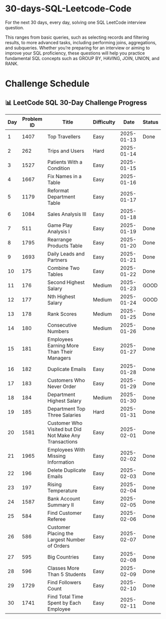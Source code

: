 # 30-days-SQL-Leetcode-Code
For the next 30 days, every day, solving one SQL LeetCode interview question.

This ranges from basic queries, such as selecting records and filtering results, to more advanced tasks, including performing joins, aggregations, and subqueries. Whether you’re preparing for an interview or aiming to improve your SQL proficiency, these questions will help you practice fundamental SQL concepts such as GROUP BY, HAVING, JOIN, UNION, and RANK.

# Challenge Schedule

## 📊 LeetCode SQL 30-Day Challenge Progress

| Day | Problem ID | Title | Difficulty | Date | Status |
|-----|-------------|----------------------------------------------|-------------|------------|---------|
| 1 | 1407 | Top Travellers | Easy | 2025-01-13 | Done |
| 2 | 262 | Trips and Users | Hard | 2025-01-14 |  |
| 3 | 1527 | Patients With a Condition | Easy | 2025-01-15 |  |
| 4 | 1667 | Fix Names in a Table | Easy | 2025-01-16 |  |
| 5 | 1179 | Reformat Department Table | Easy | 2025-01-17 |  |
| 6 | 1084 | Sales Analysis III | Easy | 2025-01-18 |  |
| 7 | 511 | Game Play Analysis I | Easy | 2025-01-19 | Done |
| 8 | 1795 | Rearrange Products Table | Easy | 2025-01-20 | Done |
| 9 | 1693 | Daily Leads and Partners | Easy | 2025-01-21 | Done |
| 10 | 175 | Combine Two Tables | Easy | 2025-01-22 | Done |
| 11 | 176 | Second Highest Salary | Medium | 2025-01-23 | GOOD |
| 12 | 177 | Nth Highest Salary | Medium | 2025-01-24 | GOOD |
| 13 | 178 | Rank Scores | Medium | 2025-01-25 | Done |
| 14 | 180 | Consecutive Numbers | Medium | 2025-01-26 | Done |
| 15 | 181 | Employees Earning More Than Their Managers | Easy | 2025-01-27 | Done |
| 16 | 182 | Duplicate Emails | Easy | 2025-01-28 | Done |
| 17 | 183 | Customers Who Never Order | Easy | 2025-01-29 | Done |
| 18 | 184 | Department Highest Salary | Medium | 2025-01-30 | Done |
| 19 | 185 | Department Top Three Salaries | Hard | 2025-01-31 | Done |
| 20 | 1581 | Customer Who Visited but Did Not Make Any Transactions | Easy | 2025-02-01 | Done |
| 21 | 1965 | Employees With Missing Information | Easy | 2025-02-02 | Done |
| 22 | 196 | Delete Duplicate Emails | Easy | 2025-02-03 | Done |
| 23 | 197 | Rising Temperature | Easy | 2025-02-04 | Done |
| 24 | 1587 | Bank Account Summary II | Easy | 2025-02-05 | Done |
| 25 | 584 | Find Customer Referee | Easy | 2025-02-06 | Done |
| 26 | 586 | Customer Placing the Largest Number of Orders | Easy | 2025-02-07 | Done |
| 27 | 595 | Big Countries | Easy | 2025-02-08 | Done |
| 28 | 596 | Classes More Than 5 Students | Easy | 2025-02-09 | Done |
| 29 | 1729 | Find Followers Count | Easy | 2025-02-10 | Done |
| 30 | 1741 | Find Total Time Spent by Each Employee | Easy | 2025-02-11 | Done |



